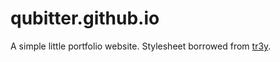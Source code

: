 # qubitter.github.io

A simple little portfolio website. Stylesheet borrowed from [tr3y](https://tr3y.io).
